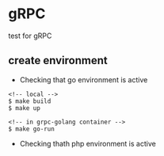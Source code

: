 # gRPC
test for gRPC

## **create environment**
- Checking that go environment is active
```
<!-- local -->
$ make build
$ make up

<!-- in grpc-golang container -->
$ make go-run
```

- Checking thath php environment is active